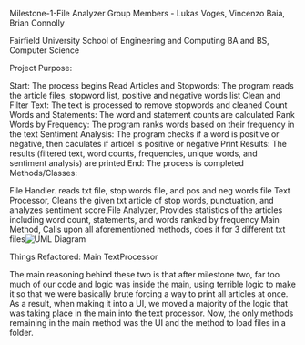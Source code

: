 Milestone-1-File Analyzer
Group Members - Lukas Voges, Vincenzo Baia, Brian Connolly

Fairfield University School of Engineering and Computing BA and BS, Computer Science

Project Purpose:

Start: The process begins
Read Articles and Stopwords: The program reads the article files, stopword list, positive and negative words list
Clean and Filter Text: The text is processed to remove stopwords and cleaned
Count Words and Statements: The word and statement counts are calculated
Rank Words by Frequency: The program ranks words based on their frequency in the text
Sentiment Analysis: The program checks if a word is positive or negative, then caculates if articel is positive or negative
Print Results: The results (filtered text, word counts, frequencies, unique words, and sentiment analysis) are printed
End: The process is completed
Methods/Classes:

File Handler. reads txt file, stop words file, and pos and neg words file
Text Processor, Cleans the given txt article of stop words, punctuation, and analyzes sentiment score
File Analyzer, Provides statistics of the articles including word count, statements, and words ranked by frequency
Main Method, Calls upon all aforementioned methods, does it for 3 different txt files![UML Diagram](https://github.com/user-attachments/assets/4019c4df-a0ca-4e83-8813-64edef88c361)

Things Refactored:
Main
TextProcessor

The main reasoning behind these two is that after milestone two, far too much of our code and logic was inside the main, using terrible logic to make it so that we were basically brute forcing a way to print all articles at once. As a result, when making it into a UI, we moved a majority of the logic that was taking place in the main into the text processor. Now, the only methods remaining in the main method was the UI and the method to load files in a folder. 
